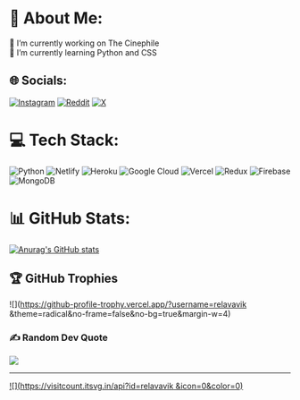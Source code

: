 # 💫 About Me:
🔭 I’m currently working on The Cinephile<br>🌱 I’m currently learning Python and CSS


## 🌐 Socials:
[![Instagram](https://img.shields.io/badge/Instagram-%23E4405F.svg?logo=Instagram&logoColor=white)](https://instagram.com/Relavavik) [![Reddit](https://img.shields.io/badge/Reddit-%23FF4500.svg?logo=Reddit&logoColor=white)](https://reddit.com/user/Relavavik) [![X](https://img.shields.io/badge/X-black.svg?logo=X&logoColor=white)](https://x.com/Relavavik) 

# 💻 Tech Stack:
![Python](https://img.shields.io/badge/python-3670A0?style=for-the-badge&logo=python&logoColor=ffdd54) ![Netlify](https://img.shields.io/badge/netlify-%23000000.svg?style=for-the-badge&logo=netlify&logoColor=#00C7B7) ![Heroku](https://img.shields.io/badge/heroku-%23430098.svg?style=for-the-badge&logo=heroku&logoColor=white) ![Google Cloud](https://img.shields.io/badge/GoogleCloud-%234285F4.svg?style=for-the-badge&logo=google-cloud&logoColor=white) ![Vercel](https://img.shields.io/badge/vercel-%23000000.svg?style=for-the-badge&logo=vercel&logoColor=white) ![Redux](https://img.shields.io/badge/redux-%23593d88.svg?style=for-the-badge&logo=redux&logoColor=white) ![Firebase](https://img.shields.io/badge/firebase-a08021?style=for-the-badge&logo=firebase&logoColor=ffcd34) ![MongoDB](https://img.shields.io/badge/MongoDB-%234ea94b.svg?style=for-the-badge&logo=mongodb&logoColor=white)
# 📊 GitHub Stats:
[![Anurag's GitHub stats](https://github-readme-stats.vercel.app/api?username=Relavavik)](https://github.com/anuraghazra/github-readme-stats)

## 🏆 GitHub Trophies
![](https://github-profile-trophy.vercel.app/?username=relavavik &theme=radical&no-frame=false&no-bg=true&margin-w=4)

### ✍️ Random Dev Quote
![](https://quotes-github-readme.vercel.app/api?type=horizontal&theme=radical)

---
[![](https://visitcount.itsvg.in/api?id=relavavik &icon=0&color=0)](https://visitcount.itsvg.in)

<!-- Proudly created with GPRM ( https://gprm.itsvg.in ) -->
